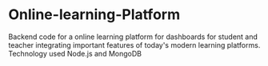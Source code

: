 # Online-learning-Platform
Backend code for a online learning platform for dashboards for student and teacher integrating important features of today's modern learning platforms.
Technology used Node.js and MongoDB
